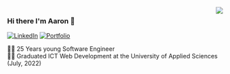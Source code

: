 <img align='right' src="https://github-readme-stats.vercel.app/api?username=aaron5670&show_icons=true&title_color=fff&icon_color=79ff97&text_color=9f9f9f&bg_color=151515&count_private=true">

### Hi there I'm Aaron :lemon:

[![LinkedIn](https://img.shields.io/static/v1?label=LinkedIn&message=%20&color=orange&logo=Linkedin&style=flat-square&logoColor=white)](https://www.linkedin.com/in/aaron-van-den-berg/)
[![Portfolio](https://img.shields.io/static/v1?label=Portfolio&message=%20&color=blue&logo=Portfolio&style=flat-square&logoColor=blue)](https://aaronvandenberg.nl/)
  
  
👨‍💻 25 Years young Software Engineer  
👨‍🎓 Graduated ICT Web Development at the University of Applied Sciences (July, 2022)   
